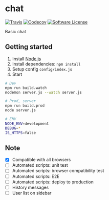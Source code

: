 # chat

[![Travis](https://img.shields.io/travis/leopardd/chat.svg)](https://travis-ci.org/leopardd/chat)
[![Codecov](https://img.shields.io/codecov/c/github/leopardd/chat.svg)](https://codecov.io/github/leopardd/chat)
[![Software License](https://img.shields.io/badge/license-MIT-brightgreen.svg)](LICENSE.md)

Basic chat

## Getting started

1. Install [Node.js](https://nodejs.org/en/)
2. Install dependencies: `npm install`
3. Setup config `config/index.js`
4. Start

```bash
# Dev
npm run build.watch
nodemon server.js --watch server.js

# Prod, server
npm run build.prod
node server.js

# ENV
NODE_ENV=development
DEBUG=*
IS_HTTPS=false
```

## Note
- [x] Compatible with all browsers
- [ ] Automated scripts: unit test
- [ ] Automated scripts: browser compatibility test
- [ ] Automated scripts: E2E
- [ ] Automated scripts: deploy to production
- [ ] History messages
- [ ] User list on sidebar

